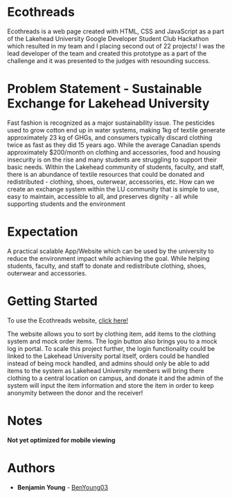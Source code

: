 # Ecothreads
Ecothreads is a web page created with HTML, CSS and JavaScript as a part of the Lakehead University Google Developer Student Club Hackathon which resulted in my team and I placing second out of 22 projects! I was the lead developer of the team and created this prototype as a part of the challenge and it was presented to the judges with resounding success.

# Problem Statement - Sustainable Exchange for Lakehead University 
Fast fashion is recognized as a major sustainability issue. The pesticides used to grow cotton end up in water systems, making 1kg of textile generate approximately 23 kg of GHGs, and consumers typically discard clothing twice as fast as they did 15 years ago. While the average Canadian spends approximately $200/month on clothing and accessories, food and housing insecurity is on the rise and many students are struggling to support their basic needs. Within the Lakehead community of students, faculty, and staff, there is an abundance of textile resources that could be donated and redistributed - clothing, shoes, outerwear, accessories, etc. How can we create an exchange system within the LU community that is simple to use, easy to maintain, accessible to all, and preserves dignity - all while supporting students and the environment

# Expectation
A practical scalable App/Website which can be used by the university to reduce the environment impact while achieving the goal. While helping students, faculty, and staff to donate and redistribute clothing, shoes, outerwear and accessories.

# Getting Started
To use the Ecothreads website, [click here!](https://benyoung03.github.io/ecothreads/)

The website allows you to sort by clothing item, add items to the clothing system and mock order items. The login button also brings you to a mock log in portal. To scale this project further, the login functionality could be linked to the Lakehead University portal itself, orders could be handled instead of being mock handled, and admins should only be able to add items to the system as Lakehead University members will bring there clothing to a central location on campus, and donate it and the admin of the system will input the item information and store the item in order to keep anonymity between the donor and the receiver!

# Notes
**Not yet optimized for mobile viewing**

# Authors
* **Benjamin Young** - [BenYoung03](https://github.com/BenYoung03)
